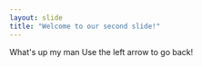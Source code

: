 ```yaml
---
layout: slide
title: "Welcome to our second slide!"
---
```

What's up my man
Use the left arrow to go back!
